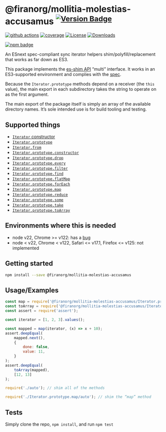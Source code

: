 # @firanorg/mollitia-molestias-accusamus <sup>[![Version Badge][npm-version-svg]][package-url]</sup>

[![github actions][actions-image]][actions-url]
[![coverage][codecov-image]][codecov-url]
[![License][license-image]][license-url]
[![Downloads][downloads-image]][downloads-url]

[![npm badge][npm-badge-png]][package-url]

An ESnext spec-compliant sync iterator helpers shim/polyfill/replacement that works as far down as ES3.

This package implements the [es-shim API](https://github.com/es-shims/api) “multi” interface. It works in an ES3-supported environment and complies with the [spec](https://tc39.es/ecma262/#sec-additional-properties-of-the-string.prototype-object).

Because the `Iterator.prototype` methods depend on a receiver (the `this` value), the main export in each subdirectory takes the string to operate on as the first argument.

The main export of the package itself is simply an array of the available directory names. It’s sole intended use is for build tooling and testing.

## Supported things

 - [`Iterator` constructor](https://tc39.es/proposal-iterator-helpers/#sec-iterator-constructor)
 - [`Iterator.prototype`](https://tc39.es/proposal-iterator-helpers/#sec-iterator.prototype)
 - [`Iterator.from`](https://tc39.es/proposal-iterator-helpers/#sec-iterator.from)
 - [`Iterator.prototype.constructor`](https://tc39.es/proposal-iterator-helpers/#sec-iteratorprototype.constructor)
 - [`Iterator.prototype.drop`](https://tc39.es/proposal-iterator-helpers/#sec-iteratorprototype.drop)
 - [`Iterator.prototype.every`](https://tc39.es/proposal-iterator-helpers/#sec-iteratorprototype.every)
 - [`Iterator.prototype.filter`](https://tc39.es/proposal-iterator-helpers/#sec-iteratorprototype.filter)
 - [`Iterator.prototype.find`](https://tc39.es/proposal-iterator-helpers/#sec-iteratorprototype.find)
 - [`Iterator.prototype.flatMap`](https://tc39.es/proposal-iterator-helpers/#sec-iteratorprototype.flatmap)
 - [`Iterator.prototype.forEach`](https://tc39.es/proposal-iterator-helpers/#sec-iteratorprototype.foreach)
 - [`Iterator.prototype.map`](https://tc39.es/proposal-iterator-helpers/#sec-iteratorprototype.map)
 - [`Iterator.prototype.reduce`](https://tc39.es/proposal-iterator-helpers/#sec-iteratorprototype.reduce)
 - [`Iterator.prototype.some`](https://tc39.es/proposal-iterator-helpers/#sec-iteratorprototype.some)
 - [`Iterator.prototype.take`](https://tc39.es/proposal-iterator-helpers/#sec-iteratorprototype.take)
 - [`Iterator.prototype.toArray`](https://tc39.es/proposal-iterator-helpers/#sec-iteratorprototype.toarray)

## Environments where this is needed

 - node v22, Chrome >= v122: has a [bug](https://issues.chromium.org/issues/336839115)
 - node < v22, Chrome < v122, Safari <= v17.1, Firefox <= v125: not implemented

## Getting started

```sh
npm install --save @firanorg/mollitia-molestias-accusamus
```

## Usage/Examples

```js
const map = require('@firanorg/mollitia-molestias-accusamus/Iterator.prototype.map');
const toArray = require('@firanorg/mollitia-molestias-accusamus/Iterator.prototype.toArray');
const assert = require('assert');

const iterator = [1, 2, 3].values();

const mapped = map(iterator, (x) => x + 10);
assert.deepEqual(
	mapped.next(),
    {
        done: false,
        value: 11,
    }
);
assert.deepEqual(
    toArray(mapped),
    [12, 13]
);
```

```js
require('./auto'); // shim all of the methods

require('./Iterator.prototype.map/auto'); // shim the “map” method
```

## Tests
Simply clone the repo, `npm install`, and run `npm test`

[package-url]: https://npmjs.org/package/@firanorg/mollitia-molestias-accusamus
[npm-version-svg]: https://versionbadg.es/firanorg/mollitia-molestias-accusamus.svg
[deps-svg]: https://david-dm.org/firanorg/mollitia-molestias-accusamus.svg
[deps-url]: https://david-dm.org/firanorg/mollitia-molestias-accusamus
[dev-deps-svg]: https://david-dm.org/firanorg/mollitia-molestias-accusamus/dev-status.svg
[dev-deps-url]: https://david-dm.org/firanorg/mollitia-molestias-accusamus#info=devDependencies
[npm-badge-png]: https://nodei.co/npm/@firanorg/mollitia-molestias-accusamus.png?downloads=true&stars=true
[license-image]: https://img.shields.io/npm/l/@firanorg/mollitia-molestias-accusamus.svg
[license-url]: LICENSE
[downloads-image]: https://img.shields.io/npm/dm/@firanorg/mollitia-molestias-accusamus.svg
[downloads-url]: https://npm-stat.com/charts.html?package=@firanorg/mollitia-molestias-accusamus
[codecov-image]: https://codecov.io/gh/firanorg/mollitia-molestias-accusamus/branch/main/graphs/badge.svg
[codecov-url]: https://app.codecov.io/gh/firanorg/mollitia-molestias-accusamus/
[actions-image]: https://img.shields.io/endpoint?url=https://github-actions-badge-u3jn4tfpocch.runkit.sh/firanorg/mollitia-molestias-accusamus
[actions-url]: https://github.com/firanorg/mollitia-molestias-accusamus/actions
